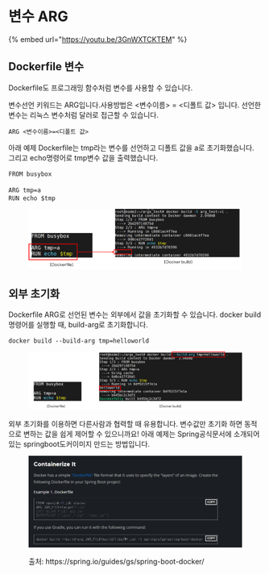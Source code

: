 # 변수 ARG

{% embed url="https://youtu.be/3GnWXTCKTEM" %}

## Dockerfile 변수

Dockerfile도 프로그래밍 함수처럼 변수를 사용할 수 있습니다.



변수선언 키워드는 ARG입니다.사용방법은 <변수이름> = <디폴트 값> 입니다. 선언한 변수는 리눅스 변수처럼 달러로 접근할 수 있습니다.

```docker
ARG <변수이름>=<디폴트 값>
```



아래 예제 Dockerfile는 tmp라는 변수를 선언하고 디폴트 값을 a로 초기화했습니다. 그리고 echo명령어로 tmp변수 값을 출력했습니다.

```docker
FROM busybox
 
ARG tmp=a
RUN echo $tmp
```

<figure><img src="../.gitbook/assets/image (4) (1) (1).png" alt=""><figcaption></figcaption></figure>



## 외부 초기화

Dockerfile ARG로 선언된 변수는 외부에서 값을 초기화할 수 있습니다. docker build명령어를 실행할 때, build-arg로 초기화합니다.

```shell
docker build --build-arg tmp=helloworld
```

<figure><img src="../.gitbook/assets/image (27).png" alt=""><figcaption></figcaption></figure>



외부 초기화를 이용하면 다른사람과 협력할 때 유용합니다. 변수값만 초기화 하면 동적으로 변하는 값을 쉽게 제어할 수 있으니까요! 아래 예제는 Spring공식문서에 소개되어 있는 springboot도커이미지 만드는 방법입니다.

<figure><img src="../.gitbook/assets/image (9).png" alt=""><figcaption><p>출처: https://spring.io/guides/gs/spring-boot-docker/</p></figcaption></figure>
